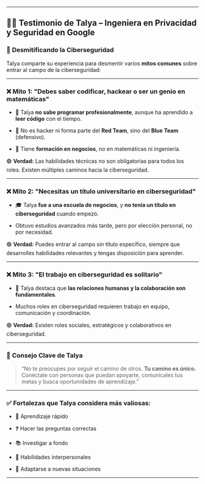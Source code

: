 
---

## 👩‍💼 Testimonio de Talya – Ingeniera en Privacidad y Seguridad en Google

### 💬 **Desmitificando la Ciberseguridad**

Talya comparte su experiencia para desmentir varios **mitos comunes** sobre entrar al campo de la ciberseguridad:

---

### ❌ Mito 1: "Debes saber codificar, hackear o ser un genio en matemáticas"

- 🔹 Talya **no sabe programar profesionalmente**, aunque ha aprendido a **leer código** con el tiempo.
    
- 🔹 No es hacker ni forma parte del **Red Team**, sino del **Blue Team** (defensivo).
    
- 🔹 Tiene **formación en negocios**, no en matemáticas ni ingeniería.
    

🟢 **Verdad:** Las habilidades técnicas no son obligatorias para todos los roles. Existen múltiples caminos hacia la ciberseguridad.

---

### ❌ Mito 2: "Necesitas un título universitario en ciberseguridad"

- 🎓 Talya **fue a una escuela de negocios**, y **no tenía un título en ciberseguridad** cuando empezó.
    
- Obtuvo estudios avanzados más tarde, pero por elección personal, no por necesidad.
    

🟢 **Verdad:** Puedes entrar al campo sin título específico, siempre que desarrolles habilidades relevantes y tengas disposición para aprender.

---

### ❌ Mito 3: "El trabajo en ciberseguridad es solitario"

- 🤝 Talya destaca que **las relaciones humanas y la colaboración son fundamentales**.
    
- Muchos roles en ciberseguridad requieren trabajo en equipo, comunicación y coordinación.
    

🟢 **Verdad:** Existen roles sociales, estratégicos y colaborativos en ciberseguridad.

---

### 🌱 **Consejo Clave de Talya**

> “No te preocupes por seguir el camino de otros. **Tu camino es único.** Conéctate con personas que puedan apoyarte, comunícales tus metas y busca oportunidades de aprendizaje.”

---

### ✅ Fortalezas que Talya considera más valiosas:

- 🧠 Aprendizaje rápido
    
- ❓ Hacer las preguntas correctas
    
- 📚 Investigar a fondo
    
- 💬 Habilidades interpersonales
    
- 🔄 Adaptarse a nuevas situaciones
    

---

